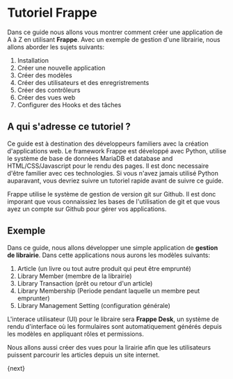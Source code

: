 # Tutoriel Frappe

Dans ce guide nous allons vous montrer comment créer une application de A à Z en utilisant **Frappe**. Avec un 
exemple de gestion d'une librairie, nous allons aborder les sujets suivants:

1. Installation
1. Créer une nouvelle application
1. Créer des modèles
1. Créer des utilisateurs et des enregristrements
1. Créer des contrôleurs
1. Créer des vues web
1. Configurer des Hooks et des tâches

## A qui s'adresse ce tutoriel ?

Ce guide est à destination des développeurs familiers avec la création d'applications web. Le framework Frappe est développé
avec Python, utilise le système de base de données MariaDB et database and HTML/CSS/Javascript pour le rendu des pages. 
Il est donc necessaire d'être familier avec ces technologies. Si vous n'avez jamais utilisé Python auparavant, vous devriez
suivre un tutoriel rapide avant de suivre ce guide.

Frappe utilise le système de gestion de version git sur Github. Il est donc imporant que vous connaissiez les bases de
l'utilisation de git et que vous ayez un compte sur Github pour gérer vos applications.

## Exemple

Dans ce guide, nous allons développer une simple application de **gestion de librairie**. Dans cette applications nous aurons
les modèles suivants:

1. Article (un livre ou tout autre produit qui peut être emprunté)
1. Library Member (membre de la librairie)
1. Library Transaction (prêt ou retour d'un article)
1. Library Membership (Periode pendant laquelle un membre peut emprunter)
1. Library Management Setting (configuration générale)

L'interace utilisateur (UI) pour le libraire sera **Frappe Desk**, un système de rendu d'interface où les formulaires sont
automatiquement générés depuis les modèles en appliquant rôles et permissions.

Nous allons aussi créer des vues pour la lirairie afin que les utilisateurs puissent parcourir les articles depuis un site
internet.

{next}
